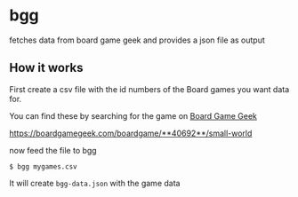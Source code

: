 # bgg
fetches data from board game geek and provides a json file as output

## How it works

First create a csv file with the id numbers of the Board games you want data for.

You can find these by searching for the game on [Board Game Geek](boardgamegeek.com)

https://boardgamegeek.com/boardgame/**40692**/small-world

now feed the file to bgg

`$ bgg mygames.csv`

It will create `bgg-data.json` with the game data
